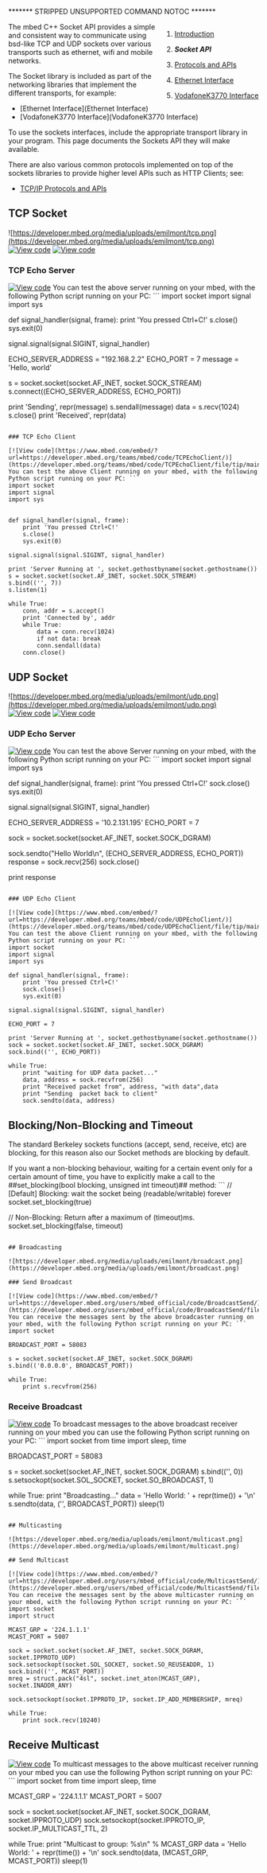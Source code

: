 ******* STRIPPED UNSUPPORTED COMMAND NOTOC ******* <div side style="float: right"> <div class="alert-box info" title="Networking">

  1. [Introduction](https://developer.mbed.org/handbook/Networking)  

  2. **_Socket API_**  

  3. [Protocols and APIs](https://developer.mbed.orghttps://developer.mbed.org/handbook/TCP-IP-protocols-and-APIs)  

  4. [Ethernet Interface](https://developer.mbed.org/handbook/Ethernet-Interface)  

  5. [VodafoneK3770 Interface](https://developer.mbed.org/handbook/VodafoneK3770-Interface)  
</div> </div> The mbed C++ Socket API provides a simple and consistent way to communicate using bsd-like TCP and UDP sockets over various transports such as ethernet, wifi and mobile networks.

The Socket library is included as part of the networking libraries that implement the different transports, for example:

  * [Ethernet Interface](Ethernet Interface)
  * [VodafoneK3770 Interface](VodafoneK3770 Interface)

To use the sockets interfaces, include the appropriate transport library in your program. This page documents the Sockets API they will make available.

There are also various common protocols implemented on top of the sockets libraries to provide higher level APIs such as HTTP Clients; see:

  * [TCP/IP Protocols and APIs](https://developer.mbed.orghttps://developer.mbed.org/handbook/TCP-IP-protocols-and-APIs)

## TCP Socket

![https://developer.mbed.org/media/uploads/emilmont/tcp.png](https://developer.mbed.org/media/uploads/emilmont/tcp.png) [![View code](https://www.mbed.com/embed/?type=library)](https://developer.mbed.org/users/mbed_official/code/Socket/docs/tip/classTCPSocketServer.html) [![View code](https://www.mbed.com/embed/?type=library)](https://developer.mbed.org/users/mbed_official/code/Socket/docs/tip/classTCPSocketConnection.html)

### TCP Echo Server

[![View code](https://www.mbed.com/embed/?url=https://developer.mbed.org/teams/mbed/code/TCPEchoServer/)](https://developer.mbed.org/teams/mbed/code/TCPEchoServer/file/tip/main.cpp) You can test the above server running on your mbed, with the following Python script running on your PC: ```
import socket
import signal
import sys


def signal_handler(signal, frame):
    print 'You pressed Ctrl+C!'
    s.close()
    sys.exit(0)

signal.signal(signal.SIGINT, signal_handler)
 
ECHO_SERVER_ADDRESS = "192.168.2.2"
ECHO_PORT = 7
message = 'Hello, world'
 
s = socket.socket(socket.AF_INET, socket.SOCK_STREAM) 
s.connect((ECHO_SERVER_ADDRESS, ECHO_PORT))

print 'Sending', repr(message) 
s.sendall(message)
data = s.recv(1024)
s.close()
print 'Received', repr(data)
```

### TCP Echo Client

[![View code](https://www.mbed.com/embed/?url=https://developer.mbed.org/teams/mbed/code/TCPEchoClient/)](https://developer.mbed.org/teams/mbed/code/TCPEchoClient/file/tip/main.cpp) You can test the above Client running on your mbed, with the following Python script running on your PC: ```
import socket
import signal
import sys


def signal_handler(signal, frame):
    print 'You pressed Ctrl+C!'
    s.close()
    sys.exit(0)

signal.signal(signal.SIGINT, signal_handler)

print 'Server Running at ', socket.gethostbyname(socket.gethostname()) 
s = socket.socket(socket.AF_INET, socket.SOCK_STREAM)
s.bind(('', 7))
s.listen(1)
 
while True:
    conn, addr = s.accept()
    print 'Connected by', addr
    while True:
        data = conn.recv(1024)
        if not data: break
        conn.sendall(data)
    conn.close()
```

## UDP Socket

![https://developer.mbed.org/media/uploads/emilmont/udp.png](https://developer.mbed.org/media/uploads/emilmont/udp.png) [![View code](https://www.mbed.com/embed/?type=library)](https://developer.mbed.org/users/mbed_official/code/Socket/docs/tip/classUDPSocket.html) [![View code](https://www.mbed.com/embed/?type=library)](https://developer.mbed.org/users/mbed_official/code/Socket/docs/tip/classEndpoint.html)

### UDP Echo Server

[![View code](https://www.mbed.com/embed/?url=https://developer.mbed.org/teams/mbed/code/UDPEchoServer/)](https://developer.mbed.org/teams/mbed/code/UDPEchoServer/file/tip/main.cpp) You can test the above Server running on your mbed, with the following Python script running on your PC: ```
import socket
import signal
import sys


def signal_handler(signal, frame):
    print 'You pressed Ctrl+C!'
    sock.close()
    sys.exit(0)

signal.signal(signal.SIGINT, signal_handler)
 
ECHO_SERVER_ADDRESS = '10.2.131.195'
ECHO_PORT = 7

sock = socket.socket(socket.AF_INET, socket.SOCK_DGRAM)

sock.sendto("Hello World\n", (ECHO_SERVER_ADDRESS, ECHO_PORT))
response = sock.recv(256)
sock.close()

print response
```

### UDP Echo Client

[![View code](https://www.mbed.com/embed/?url=https://developer.mbed.org/teams/mbed/code/UDPEchoClient/)](https://developer.mbed.org/teams/mbed/code/UDPEchoClient/file/tip/main.cpp) You can test the above Client running on your mbed, with the following Python script running on your PC: ```
import socket
import signal
import sys

def signal_handler(signal, frame):
    print 'You pressed Ctrl+C!'
    sock.close()
    sys.exit(0)

signal.signal(signal.SIGINT, signal_handler)
 
ECHO_PORT = 7

print 'Server Running at ', socket.gethostbyname(socket.gethostname()) 
sock = socket.socket(socket.AF_INET, socket.SOCK_DGRAM)
sock.bind(('', ECHO_PORT))
 
while True:
    print "waiting for UDP data packet..."
    data, address = sock.recvfrom(256)
    print "Received packet from", address, "with data",data
    print "Sending  packet back to client"
    sock.sendto(data, address)
```

## Blocking/Non-Blocking and Timeout

The standard Berkeley sockets functions (accept, send, receive, etc) are blocking, for this reason also our Socket methods are blocking by default.

If you want a non-blocking behaviour, waiting for a certain event only for a certain amount of time, you have to explicitly make a call to the ##set_blocking(bool blocking, unsigned int timeout)## method: ```
// [Default] Blocking: wait the socket being (readable/writable) forever
socket.set_blocking(true)

// Non-Blocking: Return after a maximum of (timeout)ms.
socket.set_blocking(false, timeout)
```

## Broadcasting

![https://developer.mbed.org/media/uploads/emilmont/broadcast.png](https://developer.mbed.org/media/uploads/emilmont/broadcast.png)

### Send Broadcast

[![View code](https://www.mbed.com/embed/?url=https://developer.mbed.org/users/mbed_official/code/BroadcastSend/)](https://developer.mbed.org/users/mbed_official/code/BroadcastSend/file/e18c3e98ed3d/main.cpp) You can receive the messages sent by the above broadcaster running on your mbed, with the following Python script running on your PC: ```
import socket

BROADCAST_PORT = 58083

s = socket.socket(socket.AF_INET, socket.SOCK_DGRAM)
s.bind(('0.0.0.0', BROADCAST_PORT))

while True:
    print s.recvfrom(256)
```

### Receive Broadcast

[![View code](https://www.mbed.com/embed/?url=https://developer.mbed.org/users/mbed_official/code/BroadcastReceive/)](https://developer.mbed.org/users/mbed_official/code/BroadcastReceive/file/28ba970b3e23/main.cpp) To broadcast messages to the above broadcast receiver running on your mbed you can use the following Python script running on your PC: ```
import socket
from time import sleep, time

BROADCAST_PORT = 58083

s = socket.socket(socket.AF_INET, socket.SOCK_DGRAM)
s.bind(('', 0))
s.setsockopt(socket.SOL_SOCKET, socket.SO_BROADCAST, 1)

while True:
    print "Broadcasting..."
    data = 'Hello World: ' + repr(time()) + '\n'
    s.sendto(data, ('', BROADCAST_PORT))
    sleep(1)
```

## Multicasting

![https://developer.mbed.org/media/uploads/emilmont/multicast.png](https://developer.mbed.org/media/uploads/emilmont/multicast.png)

## Send Multicast

[![View code](https://www.mbed.com/embed/?url=https://developer.mbed.org/users/mbed_official/code/MulticastSend/)](https://developer.mbed.org/users/mbed_official/code/MulticastSend/file/1d4435904b0b/main.cpp) You can receive the messages sent by the above multicaster running on your mbed, with the following Python script running on your PC: ```
import socket
import struct

MCAST_GRP = '224.1.1.1'
MCAST_PORT = 5007

sock = socket.socket(socket.AF_INET, socket.SOCK_DGRAM, socket.IPPROTO_UDP)
sock.setsockopt(socket.SOL_SOCKET, socket.SO_REUSEADDR, 1)
sock.bind(('', MCAST_PORT))
mreq = struct.pack("4sl", socket.inet_aton(MCAST_GRP), socket.INADDR_ANY)

sock.setsockopt(socket.IPPROTO_IP, socket.IP_ADD_MEMBERSHIP, mreq)

while True:
    print sock.recv(10240)
```

## Receive Multicast

[![View code](https://www.mbed.com/embed/?url=https://developer.mbed.org/users/mbed_official/code/MulticastReceive/)](https://developer.mbed.org/users/mbed_official/code/MulticastReceive/file/c30ede6e9b30/main.cpp) To multicast messages to the above multicast receiver running on your mbed you can use the following Python script running on your PC: ```
import socket
from time import sleep, time

MCAST_GRP = '224.1.1.1'
MCAST_PORT = 5007

sock = socket.socket(socket.AF_INET, socket.SOCK_DGRAM, socket.IPPROTO_UDP)
sock.setsockopt(socket.IPPROTO_IP, socket.IP_MULTICAST_TTL, 2)

while True:
    print "Multicast to group: %s\n" % MCAST_GRP
    data = 'Hello World: ' + repr(time()) + '\n'
    sock.sendto(data, (MCAST_GRP, MCAST_PORT))
    sleep(1)
```
